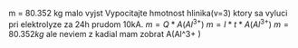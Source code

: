 m = 80.352 kg malo vyjst
Vypocitajte hmotnost hlinika(v=3) ktory sa vyluci pri elektrolyze za 24h prudom 10kA.
$m= Q*A(Al^{3+})$
$m = I*t*A(Al^{3+})$
$m = 80.352kg$
ale neviem z kadial mam zobrat A(Al^3+ )